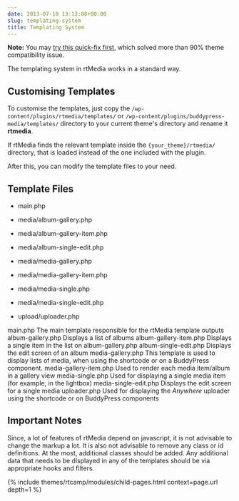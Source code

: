 ```yaml
---
date: 2013-07-10 13:13:08+00:00
slug: templating-system
title: Templating System
---
```


**Note:** You may [try this quick-fix first](https://rtcamp.com/rtmedia/docs/developer/templating-system/theme-media-tab/), which solved more than 90% theme compatibility issue.


The templating system in rtMedia works in a standard way.


## Customising Templates


To customise the templates, just copy the `/wp-content/plugins/rtmedia/templates/` or `/wp-content/plugins/buddypress-media/templates/` directory to your current theme's directory and rename it **rtmedia**.

If rtMedia finds the relevant template inside the `{your_theme}/rtmedia/` directory, that is loaded instead of the one included with the plugin.

After this, you can modify the template files to your need.


## Template Files






  * main.php


  * media/album-gallery.php


  * media/album-gallery-item.php


  * media/album-single-edit.php


  * media/media-gallery.php


  * media/media-gallery-item.php


  * media/media-single.php


  * media/media-single-edit.php


  * upload/uploader.php




main.php
    The main template responsible for the rtMedia template outputs
album-gallery.php
    Displays a list of albums
album-gallery-item.php
    Displays a single item in the list on album-gallery.php
album-single-edit.php
    Displays the edit screen of an album
media-gallery.php
    This template is used to display lists of media, when using the shortcode or on a BuddyPress component.
media-gallery-item.php
    Used to render each media item/album in a gallery view
media-single.php
    Used for displaying a single media item (for example, in the lightbox)
media-single-edit.php
    Displays the edit screen for a single media
uploader.php
    Used for displaying the _Anywhere_ uploader using the shortcode or on BuddyPress components



## Important Notes


Since, a lot of features of rtMedia depend on javascript, it is not advisable to change the markup a lot. It is also not advisable to remove any class or id definitions. At the most, additional classes should be added. Any additional data that needs to be displayed in any of the templates should be via appropriate hooks and filters.

{% include themes/rtcamp/modules/child-pages.html context=page.url depth=1 %}
